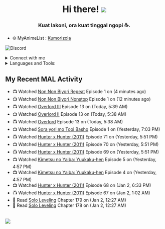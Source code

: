 <h1 align="center">Hi there! <img src="https://media.giphy.com/media/hvRJCLFzcasrR4ia7z/giphy.gif" width="25px"> </h1>
<h3 align="center">Kuat lakoni, ora kuat tinggal ngopi ☕.</h3>

- 🌐 MyAnimeList : [Kumorizola](https://myanimelist.net/animelist/Kumorizola)

![Discord](https://discord.c99.nl/widget/theme-3/761213268009943051.png)
<details>
      <summary>Connect with me</summary>
    <p align="left">
        <a href="https://www.facebook.com/kumori.hartley.1" target="blank"><img align="center"
                src="https://raw.githubusercontent.com/rahuldkjain/github-profile-readme-generator/master/src/images/icons/Social/facebook.svg"
                alt="kumori hartley" height="30" width="40" /></a>
        <a href="https://www.instagram.com/kumorizola/" target="blank"><img align="center"
                src="https://raw.githubusercontent.com/rahuldkjain/github-profile-readme-generator/master/src/images/icons/Social/instagram.svg"
                alt="kumorizola" height="30" width="40" /></a>
        <a href="https://discord.com" target="blank"><img align="center"
                src="https://raw.githubusercontent.com/rahuldkjain/github-profile-readme-generator/master/src/images/icons/Social/discord.svg"
                alt="Kumori#5882" height="30" width="40" /></a>
    </p>
</details>

<details>
    <summary align="left">Languages and Tools:</summary>
<p align="left">
      <a href="https://www.w3schools.com/css/" target="_blank">
        <img src="https://raw.githubusercontent.com/devicons/devicon/master/icons/css3/css3-original-wordmark.svg"
            alt="css3" width="40" height="40" /> </a> <a href="https://www.w3.org/html/" target="_blank"> <img
            src="https://raw.githubusercontent.com/devicons/devicon/master/icons/html5/html5-original-wordmark.svg"
            alt="html5" width="40" height="40" /> </a> <a href="https://www.java.com" target="_blank"> <img
            src="https://raw.githubusercontent.com/devicons/devicon/master/icons/java/java-original.svg" alt="java"
            width="40" height="40" /> </a> <a href="https://developer.mozilla.org/en-US/docs/Web/JavaScript"
            target="_blank"> <img
            src="https://raw.githubusercontent.com/devicons/devicon/master/icons/javascript/javascript-original.svg"
            alt="javascript" width="40" height="40" /> </a> <a href="https://nodejs.org" target="_blank"> <img
            src="https://raw.githubusercontent.com/devicons/devicon/master/icons/nodejs/nodejs-original-wordmark.svg"
            alt="nodejs" width="40" height="40" /> </a> <a href="https://www.python.org" target="_blank"> <img
            src="https://raw.githubusercontent.com/devicons/devicon/master/icons/python/python-original.svg"
            alt="python" width="40" height="40" /> </a> <a href="https://www.typescriptlang.org/" target="_blank"> <img
            src="https://raw.githubusercontent.com/devicons/devicon/master/icons/typescript/typescript-original.svg" 
            alt="typescript" width="40" height="40" /> </a> <a href="https://www.photoshop.com/en" target="_blank"> <img
            src="https://upload.wikimedia.org/wikipedia/commons/a/af/Adobe_Photoshop_CC_icon.svg" alt="photoshop" width="40" height="40"/> </a>
            <a href="https://www.adobe.com/products/premiere.html" target="_blank"> <img
            src="https://upload.wikimedia.org/wikipedia/commons/4/40/Adobe_Premiere_Pro_CC_icon.svg" alt="Premiere pro" width="40" height="40"/> </a>
            <a href="https://www.adobe.com/in/products/illustrator.html" target="_blank"> <img 
            src="https://upload.wikimedia.org/wikipedia/commons/f/fb/Adobe_Illustrator_CC_icon.svg" alt="illustrator" width="40" height="40"/> </a>
      
 </details>
 
 <h2> My Recent MAL Activity</h2>
<!-- MAL_ACTIVITY:start -->

- 📺 Watched [Non Non Biyori Repeat](https://MyAnimeList.net/anime.php?id=23623) Episode 1 on (4 minutes ago)
- 📺 Watched [Non Non Biyori Nonstop](https://MyAnimeList.net/anime.php?id=39808) Episode 1 on (12 minutes ago)
- 📺 Watched [Overlord III](https://MyAnimeList.net/anime.php?id=37675) Episode 13 on (Today, 5:39 AM)
- 📺 Watched [Overlord II](https://MyAnimeList.net/anime.php?id=35073) Episode 13 on (Today, 5:38 AM)
- 📺 Watched [Overlord](https://MyAnimeList.net/anime.php?id=29803) Episode 13 on (Today, 5:38 AM)
- 📺 Watched [Sora yori mo Tooi Basho](https://MyAnimeList.net/anime.php?id=35839) Episode 1 on (Yesterday, 7:03 PM)
- 📺 Watched [Hunter x Hunter (2011)](https://MyAnimeList.net/anime.php?id=11061) Episode 71 on (Yesterday, 5:51 PM)
- 📺 Watched [Hunter x Hunter (2011)](https://MyAnimeList.net/anime.php?id=11061) Episode 70 on (Yesterday, 5:51 PM)
- 📺 Watched [Hunter x Hunter (2011)](https://MyAnimeList.net/anime.php?id=11061) Episode 69 on (Yesterday, 5:51 PM)
- 📺 Watched [Kimetsu no Yaiba: Yuukaku-hen](https://MyAnimeList.net/anime.php?id=47778) Episode 5 on (Yesterday, 4:57 PM)
- 📺 Watched [Kimetsu no Yaiba: Yuukaku-hen](https://MyAnimeList.net/anime.php?id=47778) Episode 4 on (Yesterday, 4:57 PM)
- 📺 Watched [Hunter x Hunter (2011)](https://MyAnimeList.net/anime.php?id=11061) Episode 68 on (Jan 2, 6:33 PM)
- 📺 Watched [Hunter x Hunter (2011)](https://MyAnimeList.net/anime.php?id=11061) Episode 67 on (Jan 2, 1:02 AM)
- 📖 Read [Solo Leveling](https://MyAnimeList.net/manga.php?id=121496) Chapter 179 on (Jan 2, 12:27 AM)
- 📖 Read [Solo Leveling](https://MyAnimeList.net/manga.php?id=121496) Chapter 178 on (Jan 2, 12:27 AM)

<!-- MAL_ACTIVITY:end -->

  
<h2 align="left"> <img src="https://media.discordapp.net/attachments/918405470073520168/919220018355523584/ezgif.com-gif-maker_1.gif">
